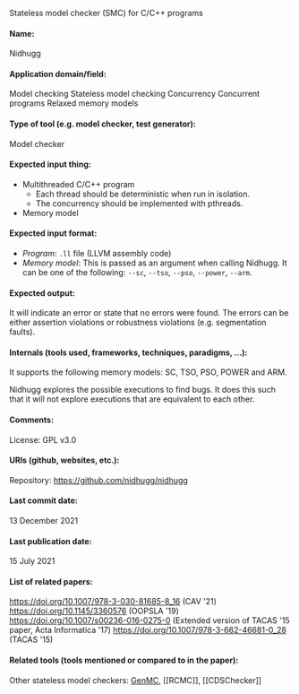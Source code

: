 Stateless model checker (SMC) for C/C++ programs

#### Name:
Nidhugg

#### Application domain/field:
Model checking
Stateless model checking
Concurrency
Concurrent programs
Relaxed memory models

#### Type of tool (e.g. model checker, test generator):
Model checker

#### Expected input thing:
- Multithreaded C/C++ program
	- Each thread should be deterministic when run in isolation.
	- The concurrency should be implemented with pthreads.
- Memory model

#### Expected input format:
- *Program*: `.ll` file (LLVM assembly code)
- *Memory model*: This is passed as an argument when calling Nidhugg. It can be one of the following: `--sc`, `--tso`, `--pso`, `--power`, `--arm`.

#### Expected output:
It will indicate an error or state that no errors were found.
The errors can be either assertion violations or robustness violations (e.g. segmentation faults).

#### Internals (tools used, frameworks, techniques, paradigms, ...):
It supports the following memory models: SC, TSO, PSO, POWER and ARM.

Nidhugg explores the possible executions to find bugs. It does this such that it will not explore executions that are equivalent to each other. 

#### Comments:
License: GPL v3.0

#### URIs (github, websites, etc.):
Repository: https://github.com/nidhugg/nidhugg

#### Last commit date:
13 December 2021

#### Last publication date:
15 July 2021

#### List of related papers:
https://doi.org/10.1007/978-3-030-81685-8_16 (CAV '21)
https://doi.org/10.1145/3360576 (OOPSLA '19)
https://doi.org/10.1007/s00236-016-0275-0 (Extended version of TACAS '15 paper, Acta Informatica '17)
https://doi.org/10.1007/978-3-662-46681-0_28 (TACAS '15)

#### Related tools (tools mentioned or compared to in the paper):
Other stateless model checkers: [GenMC](Checkers/GenMC.md), [[RCMC]], [[CDSChecker]]